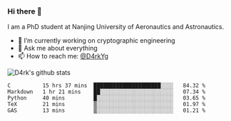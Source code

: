 ### Hi there 👋

I am a PhD student at Nanjing University of Aeronautics and Astronautics.

- 🔭 I’m currently working on cryptographic engineering
- 💬 Ask me about everything
- 📫 How to reach me: [@D4rkYg](https://twitter.com/D4rkYg)

![D4rk's github stats](https://github-readme-stats.vercel.app/api?username=dd4rk&show_icons=true&title_color=fff&icon_color=79ff97&text_color=9f9f9f&bg_color=151515)

<!--START_SECTION:waka-->
```text
C          15 hrs 37 mins  █████████████████████░░░░   84.32 % 
Markdown   1 hr 21 mins    ██░░░░░░░░░░░░░░░░░░░░░░░   07.34 % 
Python     40 mins         █░░░░░░░░░░░░░░░░░░░░░░░░   03.65 % 
TeX        21 mins         ▒░░░░░░░░░░░░░░░░░░░░░░░░   01.97 % 
GAS        13 mins         ▒░░░░░░░░░░░░░░░░░░░░░░░░   01.21 % 
```
<!--END_SECTION:waka-->

